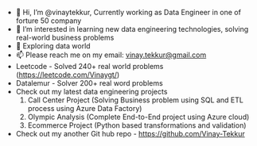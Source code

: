 - 👋 Hi, I’m @vinaytekkur, Currently working as Data Engineer in one of forture 50 company
- 👀 I’m interested in learning new data engineering technologies, solving real-world business problems 
- 🌱 Exploring data world
- 📫 Please reach me on my email: vinay.tekkur@gmail.com
- Leetcode - Solved 240+ real world problems (https://leetcode.com/Vinaygt/)
- Datalemur - Solver 200+ real word problems
- Check out my latest data engineering projects
  1) Call Center Project (Solving Business problem using SQL and ETL process using Azure Data Factory)
  2) Olympic Analysis (Complete End-to-End project using Azure cloud)
  3) Ecommerce Project (Python based transformations and validation)
- Check out my another Git hub repo - https://github.com/Vinay-Tekkur
